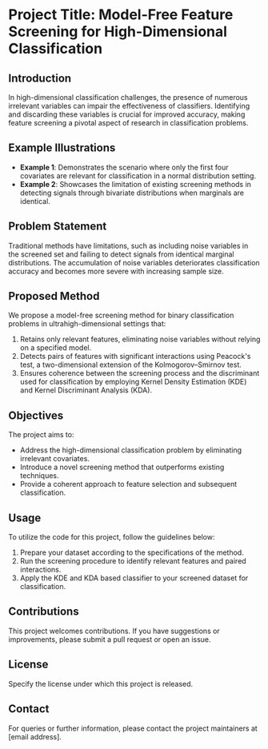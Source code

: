 
# Project Title: Model-Free Feature Screening for High-Dimensional Classification

## Introduction
In high-dimensional classification challenges, the presence of numerous irrelevant variables can impair the effectiveness of classifiers. Identifying and discarding these variables is crucial for improved accuracy, making feature screening a pivotal aspect of research in classification problems.

## Example Illustrations
- **Example 1**: Demonstrates the scenario where only the first four covariates are relevant for classification in a normal distribution setting.
- **Example 2**: Showcases the limitation of existing screening methods in detecting signals through bivariate distributions when marginals are identical.

## Problem Statement
Traditional methods have limitations, such as including noise variables in the screened set and failing to detect signals from identical marginal distributions. The accumulation of noise variables deteriorates classification accuracy and becomes more severe with increasing sample size.

## Proposed Method
We propose a model-free screening method for binary classification problems in ultrahigh-dimensional settings that:
1. Retains only relevant features, eliminating noise variables without relying on a specified model.
2. Detects pairs of features with significant interactions using Peacock's test, a two-dimensional extension of the Kolmogorov–Smirnov test.
3. Ensures coherence between the screening process and the discriminant used for classification by employing Kernel Density Estimation (KDE) and Kernel Discriminant Analysis (KDA).

## Objectives
The project aims to:
- Address the high-dimensional classification problem by eliminating irrelevant covariates.
- Introduce a novel screening method that outperforms existing techniques.
- Provide a coherent approach to feature selection and subsequent classification.

## Usage
To utilize the code for this project, follow the guidelines below:
1. Prepare your dataset according to the specifications of the method.
2. Run the screening procedure to identify relevant features and paired interactions.
3. Apply the KDE and KDA based classifier to your screened dataset for classification.

## Contributions
This project welcomes contributions. If you have suggestions or improvements, please submit a pull request or open an issue.

## License
Specify the license under which this project is released.

## Contact
For queries or further information, please contact the project maintainers at [email address].

